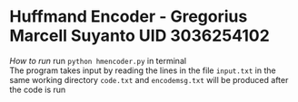 # Huffmand Encoder - Gregorius Marcell Suyanto UID 3036254102

*How to run*
run ```python hmencoder.py``` in terminal  
The program takes input by reading the lines in the file ```input.txt``` in the same working directory 
```code.txt``` and ```encodemsg.txt``` will be produced after the code is run
